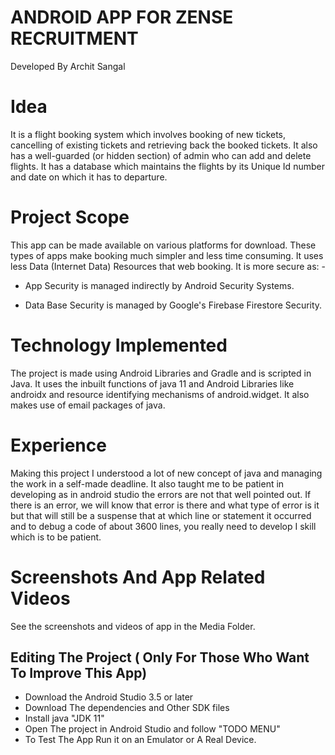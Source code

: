 # ANDROID APP FOR ZENSE RECRUITMENT 

 Developed By Archit Sangal 
  

# Idea 

  

It is a flight booking system which involves booking of new tickets, cancelling of existing tickets and retrieving back the booked tickets. It also has a well-guarded (or hidden section) of admin who can add and delete flights. It has a database which maintains the flights by its Unique Id number and date on which it has to departure. 

  

# Project Scope 

  

This app can be made available on various platforms for download. These types of apps make booking much simpler and less time consuming. It uses less Data (Internet Data) Resources that web booking. It is more secure as: - 

- App Security is managed indirectly by Android Security Systems. 

- Data Base Security is managed by Google's Firebase Firestore Security. 

  

# Technology Implemented 

 

The project is made using Android Libraries and Gradle and is scripted in Java. It uses the inbuilt functions of java 11 and Android Libraries like androidx and resource identifying mechanisms of android.widget. It also makes use of email packages of java. 

 

# Experience 

Making this project I understood a lot of new concept of java and managing the work in a self-made deadline. It also taught me to be patient in developing as in android studio the errors are not that well pointed out. If there is an error, we will know that error is there and what type of error is it but that will still be a suspense that at which line or statement it occurred and to debug a code of about 3600 lines, you really need to develop I skill which is to be patient.

# Screenshots And App Related Videos

See the screenshots and videos of app in the Media Folder.

## Editing The Project ( Only For Those Who Want To Improve This App)

- Download the Android Studio 3.5 or later
- Download The dependencies and Other SDK files
- Install java "JDK 11"
- Open The project in Android Studio and follow "TODO MENU"
- To Test The App Run it on an Emulator or A Real Device.
